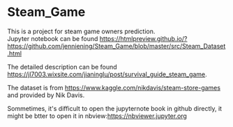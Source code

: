 # Steam_Game
This is a project for steam game owners prediction. <br>
Jupyter notebook can be found https://htmlpreview.github.io/?https://github.com/jenniening/Steam_Game/blob/master/src/Steam_Dataset.html

The detailed description can be found https://jl7003.wixsite.com/jianinglu/post/survival_guide_steam_game. 

The dataset is from https://www.kaggle.com/nikdavis/steam-store-games and provided by Nik Davis. 

Sommetimes, it's difficult to open the jupyternote book in github directly, it might be btter to open it in nbview:https://nbviewer.jupyter.org


